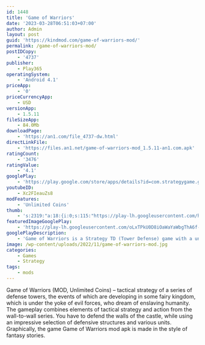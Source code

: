 ```yaml
---
id: 1448
title: 'Game of Warriors'
date: '2023-03-28T06:51:03+07:00'
author: Admin
layout: post
guid: 'https://kindmod.com/game-of-warriors-mod/'
permalink: /game-of-warriors-mod/
postIDCopy:
    - '4737'
publisher:
    - Play365
operatingSystem:
    - 'Android 4.1'
priceApp:
    - '0'
priceCurrencyApp:
    - USD
versionApp:
    - 1.5.11
fileSizeApp:
    - 84.0Mb
downloadPage:
    - 'https://an1.com/file_4737-dw.html'
directLinkFile:
    - 'https://files.an1.net/game-of-warriors-mod_1.5.11-an1.com.apk'
ratingCount:
    - '3476'
ratingValue:
    - '4.1'
googlePlay:
    - 'https://play.google.com/store/apps/details?id=com.strategygame.gameofwarriors'
youtubeID:
    - Xc2FIeauZs8
modFeatures:
    - 'Unlimited Coins'
thumb:
    - 's:2319:"a:18:{i:0;s:115:"https://play-lh.googleusercontent.com/hsTNV-lcguRhxGZ-taZK13xtHJdblg61abC6l3Z3kpuA_6e3uBdgR3zXjrxil0jN7mE=w526-h296";i:1;s:114:"https://play-lh.googleusercontent.com/RrrEMDoNAe_2s2BrMKBFOuL9i2qi__0PP2W_N2rGGYuriA3KgBQ8Nfzzo6u5CCKG1Q=w526-h296";i:2;s:115:"https://play-lh.googleusercontent.com/DK181F2VnfsBPSD_WsRuM5VwZ-4KRadl-UAkBqUx2IYMpOShU3_Q0PKvQND_FZd6mRE=w526-h296";i:3;s:115:"https://play-lh.googleusercontent.com/1cji1veemjpxYPtJVRbkbCR1-JbFpJDm7QxeU2hh_66PbfkqvjzVp_z-JfEAZhugrDc=w526-h296";i:4;s:114:"https://play-lh.googleusercontent.com/tYaiSd3W6E99k5OktIgNAQgRDfrdqxH9C8_2FaxkZMD5KapW4NSf9EhvE7mWe-L0eA=w526-h296";i:5;s:115:"https://play-lh.googleusercontent.com/NSipupB6u0pRjmjOAQMi6OPclaOb0-ODRX39EuYdtd71ZGviHp58Z2tRHXbgT4kRxiA=w526-h296";i:6;s:115:"https://play-lh.googleusercontent.com/1iZFLk4Y_YcHbCcW-_YEhs6TEBsSJZaeBvVuZtrt5pxraRGGnK7YjFOkkwkHRF5D6Ks=w526-h296";i:7;s:116:"https://play-lh.googleusercontent.com/g1WJ3QvSNIDKSKzZ1U1NtrCZpvsBqbJDweTYcx3dPzpzh007wGtySfIAS8mGa_RE7WgC=w526-h296";i:8;s:116:"https://play-lh.googleusercontent.com/frz6AxuCL0oN0uPdfnatd5IiMc4OOvrbr7U54TbFHmgqYLAayz84otRtPSVFIOBMuIWT=w526-h296";i:9;s:115:"https://play-lh.googleusercontent.com/5PdjEYKxMgoA9vOWL2j-hCgdzJ_wyK2549Pbztpm2-HqYaT6WWFx3Blxk-2v4eN29IE=w526-h296";i:10;s:114:"https://play-lh.googleusercontent.com/_pbKQoVcw6zloKoNTZitiJFk5niGjjMq0HM695psMoTiFvMhdlCEFLDi_g-9ZRGTNA=w526-h296";i:11;s:115:"https://play-lh.googleusercontent.com/mgoaVWodbEpkZSPEKe7n6pqr9uTzhrB29IMhpRL8zAYI84D0Ng13LtNukvBue0oY76M=w526-h296";i:12;s:115:"https://play-lh.googleusercontent.com/BMl0z1JtnbTkioqSjtnyWnqc7k_4l0zn1_c6PlyIo4mUYjwnAGXwAsPdEqK3emIhKr0=w526-h296";i:13;s:115:"https://play-lh.googleusercontent.com/WjrML-yLlThOoz5TR-S4MQ0x9UvlgtQe-9kWgFzwQEm_fSJBVOx8Aj88DebUCsnD9UY=w526-h296";i:14;s:115:"https://play-lh.googleusercontent.com/sXWk0ClIRDG6-vfYnhsFkHBDqWRdiQ44iCWZgphmruSRVGVbZmEX30g6t_l34Ss7zM0=w526-h296";i:15;s:115:"https://play-lh.googleusercontent.com/2pauPHYxG42cK2qS01vwmBZLokdtvJtHJNJaVmbgV7NtVWnb_fj0Xxit2zjt_mLTaIM=w526-h296";i:16;s:116:"https://play-lh.googleusercontent.com/3HV05tH-wQAwHQ3tKj_flSzBsgmbuhBbjsb9oFj5D2VFfuS8IzqbnVjRZd-LpofWlqli=w526-h296";i:17;s:115:"https://play-lh.googleusercontent.com/6GPjd0SxAKK2Baoc3gWZ2bKUmscF2z5TJH_jVNq4WkbTPC5TcQuHQoUSNnSaZkhF9fA=w526-h296";}";'
featuredImageGooglePlay:
    - 'https://play-lh.googleusercontent.com/oLxTPkU0D8iOaWaYaWbgThA6f-aAv_LNEGd3Z4hTSp5nBREwswdJX3fEjeGDmMU1ZIg'
googlePlayDescription:
    - 'Game of Warriors is a Strategy TD (Tower Defense) game with a unique style in its genre. Set in a magical world you will have to upgrade your defenses and mighty soldiers to survive and siege enemy territories to conquer them.The rival alliance of the evil kingdoms has pushed what remains of the human civilization to a corner of the world, isolated and forgotten, plunged into misery and trying to survive harshly.Ready the horses, hire your warriors and prepare the spears for battle, the war horn will sound again and our titans will destroy the enemy walls and towers.'
image: /wp-content/uploads/2022/11/game-of-warriors-mod.jpg
categories:
    - Games
    - Strategy
tags:
    - mods
---
```


Game of Warriors (MOD, Unlimited Coins) – tactical strategy of a series of defense towers, the events of which are developing in some fairy kingdom, which is under the yoke of evil forces, who dream of enslaving humanity. The gameplay combines elements of tactical strategy and action from the wall-to-wall series. You have to defend the walls of the castle, while using an impressive selection of defensive structures and various units. Graphically, the game Game of Warriors mod apk is made in the style of fantasy stories.